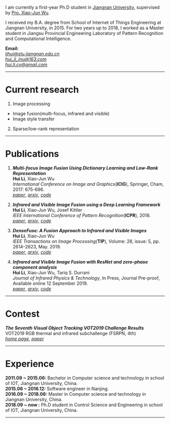 I am currently a first-year Ph.D student in [Jiangnan University](http://www.jiangnan.edu.cn/), supervised by [Pro. Xiao-Jun Wu](https://www.researchgate.net/profile/Xiaojun_Wu16). 

I received my B.A. degree from School of Internet of Things Engineering at Jiangnan University, in 2015. For two years up to 2018, I worked as a Master student in Jiangsu Provincial Engineering Laboratory of Pattern Recognition and Computational Intelligence.

**Email:**  
*lihui@stu.jiangnan.edu.cn*  
*hui_li_jnu@163.com*  
*hui.li.cv@gmail.com*

---
# Current research

1. Image processing  
- Image fusion(multi-focus, infrared and visible)  
- Image style transfer  
2. Sparse/low-rank representation  

---
# Publications


1. ***Multi-focus Image Fusion Using Dictionary Learning and Low-Rank Representation***  
	**Hui Li**, Xiao-Jun Wu  
	*International Conference on Image and Graphics*(**ICIG**), Springer, Cham, 2017: 675-686.  
	[*paper*](https://link.springer.com/chapter/10.1007/978-3-319-71607-7_59), [*arxiv*](https://arxiv.org/abs/1804.08355), [*code*](https://github.com/hli1221/imagefusion_dllrr)  
	<!-- <img src="{{site.baseurl}}/figures/dllrr.png" width="400"> -->


2. ***Infrared and Visible Image Fusion using a Deep Learning Framework***  
	**Hui Li**, Xiao-Jun Wu, Josef Kittler  
	*IEEE International Conference of Pattern Recognition*(**ICPR**), 2018.  
	[*paper*](https://ieeexplore.ieee.org/document/8546006), [*arxiv*](https://arxiv.org/abs/1804.06992), [*code*](https://github.com/hli1221/imagefusion_deeplearning)  
	<!-- <img src="{{site.baseurl}}/figures/vggml.png" width="400"> -->


3. ***DenseFuse: A Fusion Approach to Infrared and Visible Images***  
	**Hui Li**, Xiao-Jun Wu  
	*IEEE Transactions on Image Processing*(**TIP**), Volume: 28, issue: 5, pp. 2614–2623, May. 2019.  
	[*paper*](https://ieeexplore.ieee.org/document/8580578), [*arxiv*](https://arxiv.org/abs/1804.08361), [*code*](https://github.com/hli1221/imagefusion_densefuse)  
	<!-- <img src="{{site.baseurl}}/images/densefuse.png" width="400"> -->


4. ***Infrared and Visible Image Fusion with ResNet and zero-phase component analysis***  
	**Hui Li**, Xiao-Jun Wu, Tariq S. Durrani  
	*Journal of Infrared Physics & Technology*, In Press, Journal Pre-proof, Available online 12 September 2019.  
	[*paper*](https://www.sciencedirect.com/science/article/pii/S1350449519301525), [*arxiv*](https://arxiv.org/abs/1806.07119), [*code*](https://github.com/hli1221/imagefusion_resnet50)  


<!-- 4. ***Multi-focus Noisy Image Fusion using Low-Rank Representation***  
	**Hui Li**, Xiao-Jun Wu  
	[*arxiv*](https://arxiv.org/abs/1804.09325), [*code*](https://github.com/hli1221/imagefusion_noisy_lrr)  
	

5. ***Infrared and Visible Image Fusion with ResNet and zero-phase component analysis***  
	**Hui Li**, Xiao-Jun Wu, Tariq S. Durrani  
	[*arxiv*](https://arxiv.org/abs/1806.07119), [*code*](https://github.com/hli1221/imagefusion_resnet50)  


6. ***DDLatLRR: A novel decomposition method for infrared and visible image fusion***  
	**Hui Li**, Xiao-Jun Wu, Josef Kittler  
	[*preprint*](https://www.researchgate.net/publication/328783865_DDLatLRR_A_novel_decomposition_method_for_infrared_and_visible_image_fusion), [*code*](https://github.com/hli1221/imagefusion_deepdecomposition) -->


---
# Contest


***The Seventh Visual Object Tracking VOT2019 Challenge Results***  
	VOT2019 RGB thermal and infrared subchallenge (FSRPN, 4th)  
	[*home page*](http://www.votchallenge.net/vot2019/index.html), [*paper*](http://prints.vicos.si/publications/375)
	
	
---
# Experience

**2011.09 ~ 2015.06:** Bachelor in Computer science and technology in school of IOT, Jiangnan University, China.  
**2015.06 ~ 2016.12:** Software engineer in Nanjing.  
**2016.09 ~ 2018.06:** Master in Computer science and technology in Jiangnan University, China.  
**2018.09 ~ now    :** Ph.D student in Control Science and Engineering in school of IOT, Jiangnan University, China.

---

<!-- 
# Professional Activities

Reviewer: Soft Computing  
Reviewer: Electronics Letters  
Reviewer: IEEE International Smart Cities Conference (ISC2 2018)  
-->





